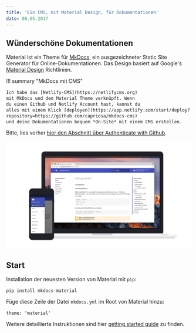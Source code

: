 ```yaml
---
title: 'Ein CMS, mit Material Design, für Dokumentationen'
date: 08.05.2017
---
```

## Wünderschöne Dokumentationen

Material ist ein Theme für [MkDocs](http://www.mkdocs.org), ein ausgezeichneter Static Site Generator für Online-Dokumentationen. Das Design basiert auf Google's [Material Design](https://www.google.com/design/spec/material-design)
Richtlinien.

!!! summary "MkDocs mit CMS"

    Ich habe das [Netlify-CMS](https://netlifycms.org) 
    mit MkDocs und dem Material Theme verknüpft. Wenn 
    du einen Github und Netlify Account hast, kannst du 
    alles mit einem Klick [deployen](https://app.netlify.com/start/deploy?repository=https://github.com/capriosa/mkdocs-cms) 
    und deine Dokumentationen bequem *On-Site* mit einem CMS erstellen.

Bitte, lies vorher [hier den Abschnitt über Authenticate with Github](https://www.netlifycms.org/docs/test-drive/).

[![Material für MkDocs](images/material.png)](images/material.png)

## Start

Installation der neuesten Version von Material mit `pip`:

    pip install mkdocs-material

Füge diese Zeile der Datei `mkdocs.yml` im Root von Material hinzu:

    theme: 'material'

Weitere detaillierte Instruktionen sind hier [getting started guide](getting-started.md) zu finden.



